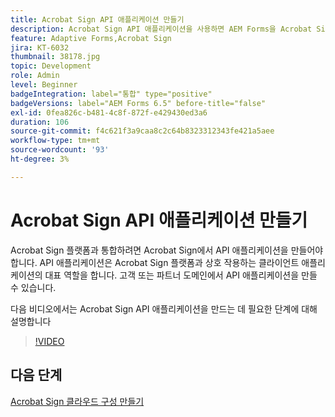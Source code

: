 ```yaml
---
title: Acrobat Sign API 애플리케이션 만들기
description: Acrobat Sign API 애플리케이션을 사용하면 AEM Forms을 Acrobat Sign과 통합할 수 있습니다
feature: Adaptive Forms,Acrobat Sign
jira: KT-6032
thumbnail: 38178.jpg
topic: Development
role: Admin
level: Beginner
badgeIntegration: label="통합" type="positive"
badgeVersions: label="AEM Forms 6.5" before-title="false"
exl-id: 0fea826c-b481-4c8f-872f-e429430ed3a6
duration: 106
source-git-commit: f4c621f3a9caa8c2c64b8323312343fe421a5aee
workflow-type: tm+mt
source-wordcount: '93'
ht-degree: 3%

---
```


# Acrobat Sign API 애플리케이션 만들기

Acrobat Sign 플랫폼과 통합하려면 Acrobat Sign에서 API 애플리케이션을 만들어야 합니다. API 애플리케이션은 Acrobat Sign 플랫폼과 상호 작용하는 클라이언트 애플리케이션의 대표 역할을 합니다. 고객 또는 파트너 도메인에서 API 애플리케이션을 만들 수 있습니다.

다음 비디오에서는 Acrobat Sign API 애플리케이션을 만드는 데 필요한 단계에 대해 설명합니다

>[!VIDEO](https://video.tv.adobe.com/v/327839?quality=12&learn=on&captions=kor)

## 다음 단계

[Acrobat Sign 클라우드 구성 만들기](./create-adobe-sign-cloud-configuration.md)